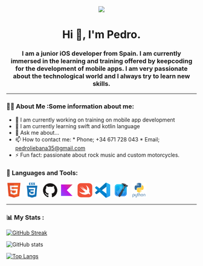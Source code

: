 <div id="header" align="center">
    <img src="https://media.giphy.com/media/v1.Y2lkPTc5MGI3NjExeWVoeWNwNWtrM2ZtbGdqNzBtdWcya3ZlMWV0M3Y1N3duNDVuYWc4MCZlcD12MV9pbnRlcm5hbF9naWZfYnlfaWQmY3Q9Zw/qgQUggAC3Pfv687qPC/giphy.gif" width="200"/>
    <h1 align="center"> Hi 👋, I'm Pedro. </h1>
    <h3 align="center"> I am a junior iOS developer from Spain. I am currently immersed in the learning and training offered by keepcoding for the development of mobile apps. I am very             passionate about the technological world and I always try to learn new skills.
    </h3>
</div>

---

### 👨‍💻 About Me :Some information about me:

- 🔭 I am currently working on training on mobile app development
- 🌱 I am currently learning swift and kotlin language
- 💬 Ask me about...
- 📫 How to contact me:
      * Phone; +34 671 728 043
      * Email; pedroliebana35@gmail.com
- ⚡ Fun fact: passionate about rock music and custom motorcycles.

<div align="left">
    <h3>🔨 Languages and Tools:</h3>
    <div>
        <img src="https://github.com/devicons/devicon/blob/master/icons/html5/html5-original.svg" title="HTML5" alt="HTML" width="40" height="40"/>&nbsp;
        <img src="https://github.com/devicons/devicon/blob/master/icons/css3/css3-plain-wordmark.svg"  title="CSS3" alt="CSS" width="40" height="40"/>&nbsp;
        <img src="https://github.com/devicons/devicon/blob/master/icons/github/github-original.svg" title="GitHub" **alt="GitHub" width="40" height="40"/>
        <img src="https://github.com/devicons/devicon/blob/master/icons/kotlin/kotlin-original.svg"  title="Kotlin" alt="Kotlin" width="40" height="40"/>&nbsp;
        <img src="https://github.com/devicons/devicon/blob/master/icons/swift/swift-original.svg"  title="Swift" alt="Swift" width="40" height="40"/>&nbsp;
        <img src="https://github.com/devicons/devicon/blob/master/icons/vscode/vscode-original.svg"  title="VSCode" alt="VSCode" width="40" height="40"/>&nbsp;
        <img src="https://github.com/devicons/devicon/blob/master/icons/xcode/xcode-original.svg"  title="Xcode" alt="Xcode" width="40" height="40"/>&nbsp;
        <img src="https://github.com/devicons/devicon/blob/master/icons/python/python-original-wordmark.svg"  title="Python" alt="Python" width="40" height="40"/>&nbsp;
    </div>
</div>

---

### 📊 My Stats :

[![GitHub Streak](http://github-readme-streak-stats.herokuapp.com?user=Castellano46&theme=cobalt)](https://git.io/streak-stats)

![GitHub stats](https://github-readme-stats.vercel.app/api?username=Castellano46&show_icons=true&theme=radical)

[![Top Langs](https://github-readme-stats.vercel.app/api/top-langs/?username=Castellano46&theme=tokyonight)](https://github.com/anuraghazra/github-readme-stats)

